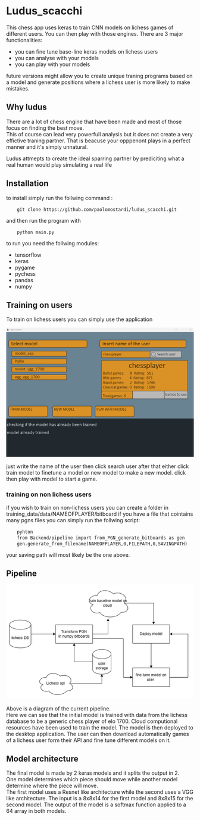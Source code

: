 # Ludus_scacchi

This chess app uses keras to train CNN models on lichess games of different users.
You can then play with those engines.
There are 3 major functionalities:
 - you can fine tune base-line keras models on lichess users
 - you can analyse with your models 
 - you can play with your models

future versions might allow you to create unique traning programs based on a model and generate positions where a lichess user is more likely to make mistakes. 

## Why ludus 
There are a lot of chess engine that have been made and most of those focus on finding the best move.<br> This of course can lead very powerfull analysis but it does not create a very effictive traning partner. That is beacuse your opppenont plays in a perfect manner and it's simply unnatural. <br>


Ludus attmepts to create the ideal sparring partner by prediciting what a real human would play simulating a real life 

## Installation

to install simply run the follwing command :

        git clone https://github.com/paolomostardi/ludus_scacchi.git

and then run the program with 

        python main.py

to run you need the follwing modules: 

- tensorflow 
- keras
- pygame
- pychess
- pandas
- numpy

## Training on users 

To train on lichess users you can simply use the application 


![plot](./img/training_mode.png)

just write the name of the user then click search user after that either click train model to finetune a model or new model to make a new model.
click then play with model to start a game.

### training on non lichess users

if you wish to train on non-lichess users you can create a folder in training_data/data/NAMEOFPLAYER/bitboard
if you have a file that cointains many pgns files you can simply run the follwing script: 

        pyhton
        from Backend/pipeline import from_PGN_generate_bitboards as gen 
        gen.generate_from_filename(NAMEOFPLAYER,0,FILEPATH,0,SAVINGPATH)

your saving path will most likely be the one above. 


## Pipeline

![plot](./img/chess_pipeline.png)

Above is a diagram of the current pipeline. <br>
Here we can see that the initial model is trained with data from the lichess database to be a generic chess player of elo 1700.
Cloud computional resources have been used to train the model. 
The model is then deployed to the desktop application. 
The user can then download automatically games of a lichess user form their API and fine tune different models on it. 

## Model architecture 

The final model is made by 2 keras models and it splits the output in 2. <br>
One model determines which piece should move while another model determine where the piece will move. <br>
The first model uses a Resnet like architecture while the second uses a VGG like architecture. The input is a 8x8x14 for the first model and 8x8x15 for the second model.  The output of the model is a softmax function applied to a 64 array in both models. 





